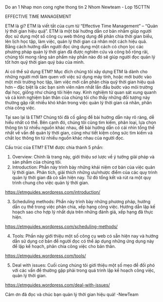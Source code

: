 Do an 1 Nhap mon cong nghe thong tin 2
Nhom Newteam - Lop 15CTTN

EFFECTIVE TIME MANAGEMENT

ETM là gì?
ETM là viết tắt của cụm từ “Effective Time Management” – “Quản lý thời gian hiệu quả”. ETM là một bài hướng dẫn cơ bản nhằm giúp người đọc sử dụng một số công cụ web thông dụng để phân chia thời gian biểu, lên lịch học tập, làm việc, quản lý thời gian cá nhân một cách hiệu quả. Bằng cách hướng dẫn người đọc ứng dụng một cách có chọn lọc các phương pháp quản lý thời gian đã được nghiên cứu và công bố rộng rãi, chúng tôi mong rằng sản phẩm này phần nào đó sẽ giúp người đọc quản lý tốt hơn quỹ thời gian quý báu của mình.

Ai có thể sử dụng ETM?
Mục đích chúng tôi xây dựng ETM là dành cho những người mới làm quen với việc sử dụng máy tính, hoặc mới bước vào một môi trường học tập, làm việc mới cần phân chia quỹ thời gian hiệu quả hơn – đặc biệt là các bạn sinh viên năm nhất lần đầu bước vào môi trường đại học, giống như chúng tôi hiện nay. Kinh nghiệm từ quan sát xung quanh và cả kinh nghiệm bản thân của chúng tôi cho thấy những đối tượng này thường gặp rất nhiều khó khăn trong việc quản lý thời gian cá nhân, phân chia công việc.

Tại sao lại là ETM?
Chúng tôi đã cố gắng để bài hướng dẫn này rõ ràng, dễ hiểu nhất có thể. Bên cạnh đó, chúng tôi cũng tìm kiếm, phân loại, lựa chọn thông tin từ nhiều nguồn khác nhau, để bài hướng dẫn có cái nhìn tổng thể nhất về vấn đề quản lý thời gian, cũng như tiết kiệm công sức tìm kiếm và chắt lọc thông tin từ nhiều nguồn khác nhau của người đọc.

Cấu trúc của ETM?
ETM được chia thành 5 phần:
1. Overview: Chính là trang này, giới thiệu sơ lược về ý tưởng giải pháp và sản phẩm của chúng tôi.
2. Introduction: Phần này trình bày những khái niệm cơ bản của việc quản lý thời gian. Phân tích, giải thích những ưu/nhược điểm của các quy trình quản lý thời gian đã có sẵn hiện nay. Từ đó tổng kết và rút ra một quy trình chung cho việc quản lý thời gian.

https://etmguides.wordpress.com/introduction/

3. Scheduling methods: Phần này trình bày những phương pháp, hướng dẫn cụ thể trong việc phân chia, xếp hạng công việc. Hướng dẫn lập kế hoạch sao cho hợp lý nhất dựa trên những đánh giá, xếp hạng đã thực hiện.

https://etmguides.wordpress.com/scheduling-methods/

4. Tools: Phần này giới thiệu một số công cụ web có sẵn hiện nay và hướng dẫn sử dụng cơ bản để người đọc có thể áp dụng những ứng dụng này để lập kế hoạch, phân chia công việc cho bản thân.

https://etmguides.wordpress.com/tools/

5. Deal with issues: Cuối cùng chúng tôi giới thiệu một số mẹo để đối phó với các vấn đề thường gặp phải trong quá trình lập kế hoạch công việc, quản lý thời gian.

https://etmguides.wordpress.com/deal-with-issues/

Cảm ơn đã đọc và chúc bạn quản lý thời gian hiệu quả!
-NewTeam
